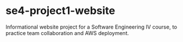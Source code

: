 # se4-project1-website
Informational website project for a Software Engineering IV course, to practice team collaboration and AWS deployment.
